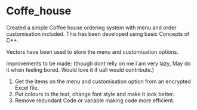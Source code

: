 # Coffe_house
Created a simple Coffee house ordering system with menu and order customisation included. This has been developed using basic Concepts of C++.

Vectors have been used to store the menu and customisation options.

Improvements to be made: (though dont relly on me I am very lazy, May do it when feeling bored. Would love it if uall would contribute.)
1)  Get the items on the menu and customisation option from an encrypted Excel file.
2)  Put colours to the text, change font style and make it look better.
3)  Remove redundant Code or variable making code more efficient.

